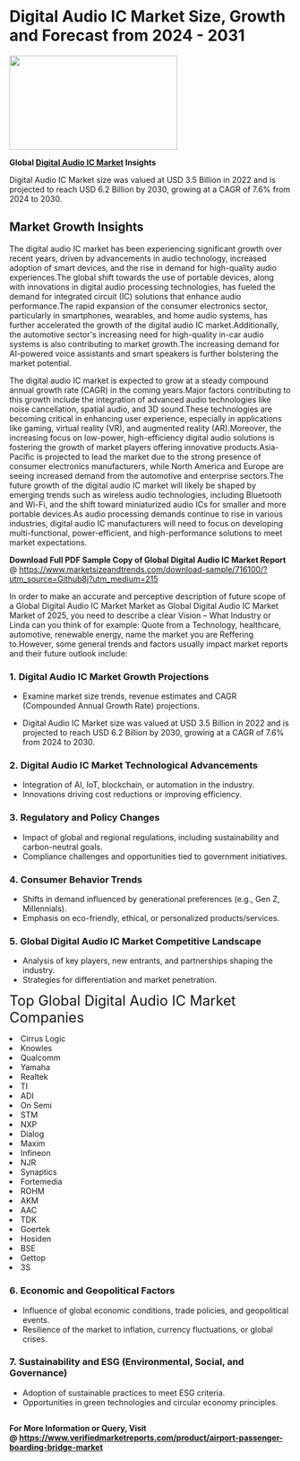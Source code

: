 <H1>Digital Audio IC Market Size, Growth and Forecast from 2024 - 2031</H1><img class="aligncenter size-medium wp-image-584254" src="https://thirdeyenews.in/wp-content/uploads/2024/09/Global-Market-Research-300x168.jpeg" alt="" width="300" height="168" /><p><strong>Global&nbsp;<a href="https://www.marketsizeandtrends.com/download-sample/716100/?utm_source=Github8j?utm_medium=215">Digital Audio IC Market</a> Insights</strong></p><p>Digital Audio IC Market size was valued at USD 3.5 Billion in 2022 and is projected to reach USD 6.2 Billion by 2030, growing at a CAGR of 7.6% from 2024 to 2030.</p><p><h2>Market Growth Insights</h2> <p>The digital audio IC market has been experiencing significant growth over recent years, driven by advancements in audio technology, increased adoption of smart devices, and the rise in demand for high-quality audio experiences.The global shift towards the use of portable devices, along with innovations in digital audio processing technologies, has fueled the demand for integrated circuit (IC) solutions that enhance audio performance.The rapid expansion of the consumer electronics sector, particularly in smartphones, wearables, and home audio systems, has further accelerated the growth of the digital audio IC market.Additionally, the automotive sector's increasing need for high-quality in-car audio systems is also contributing to market growth.The increasing demand for AI-powered voice assistants and smart speakers is further bolstering the market potential. </p> <p>The digital audio IC market is expected to grow at a steady compound annual growth rate (CAGR) in the coming years.Major factors contributing to this growth include the integration of advanced audio technologies like noise cancellation, spatial audio, and 3D sound.These technologies are becoming critical in enhancing user experience, especially in applications like gaming, virtual reality (VR), and augmented reality (AR).Moreover, the increasing focus on low-power, high-efficiency digital audio solutions is fostering the growth of market players offering innovative products.Asia-Pacific is projected to lead the market due to the strong presence of consumer electronics manufacturers, while North America and Europe are seeing increased demand from the automotive and enterprise sectors.The future growth of the digital audio IC market will likely be shaped by emerging trends such as wireless audio technologies, including Bluetooth and Wi-Fi, and the shift toward miniaturized audio ICs for smaller and more portable devices.As audio processing demands continue to rise in various industries, digital audio IC manufacturers will need to focus on developing multi-functional, power-efficient, and high-performance solutions to meet market expectations.</p><p><span class=""><strong>Download Full PDF Sample Copy of Global Digital Audio IC Market Report</strong> @ <a href="https://www.marketsizeandtrends.com/download-sample/716100/?utm_source=Github8j?utm_medium=215" target="_blank">https://www.marketsizeandtrends.com/download-sample/716100/?utm_source=Github8j?utm_medium=215</a></span></p><p>In order to make an accurate and perceptive description of future scope of a Global&nbsp;Digital Audio IC Market Market as Global&nbsp;Digital Audio IC Market Market of 2025, you need to describe a clear Vision &ndash; What Industry or Linda can you think of for example: Quote from a Technology, healthcare, automotive, renewable energy, name the market you are Reffering to.However, some general trends and factors usually impact market reports and their future outlook include:</p><h3>1.&nbsp;<strong>Digital Audio IC Market Growth Projections</strong></h3><ul><li>Examine market size trends, revenue estimates and CAGR (Compounded Annual Growth Rate) projections.</li><li><p>Digital Audio IC Market size was valued at USD 3.5 Billion in 2022 and is projected to reach USD 6.2 Billion by 2030, growing at a CAGR of 7.6% from 2024 to 2030.</p></li></ul><h3>2.&nbsp;<strong>Digital Audio IC Market Technological Advancements</strong></h3><ul><li>Integration of AI, IoT, blockchain, or automation in the industry.</li><li>Innovations driving cost reductions or improving efficiency.</li></ul><h3>3.&nbsp;<strong>Regulatory and Policy Changes</strong></h3><ul><li>Impact of global and regional regulations, including sustainability and carbon-neutral goals.</li><li>Compliance challenges and opportunities tied to government initiatives.</li></ul><h3>4.&nbsp;<strong>Consumer Behavior Trends</strong></h3><ul><li>Shifts in demand influenced by generational preferences (e.g., Gen Z, Millennials).</li><li>Emphasis on eco-friendly, ethical, or personalized products/services.</li></ul><h3>5.&nbsp;<strong>Global Digital Audio IC Market Competitive Landscape</strong></h3><ul><li>Analysis of key players, new entrants, and partnerships shaping the industry.</li><li>Strategies for differentiation and market penetration.</li></ul><p data-pm-slice="1 1 []"><span style="color: inherit; font-family: inherit; font-size: 25px;">Top Global Digital Audio IC Market Companies</span></p><div class="" data-test-id=""><p><li>Cirrus Logic</li><li> Knowles</li><li> Qualcomm</li><li> Yamaha</li><li> Realtek</li><li> TI</li><li> ADI</li><li> On Semi</li><li> STM</li><li> NXP</li><li> Dialog</li><li> Maxim</li><li> Infineon</li><li> NJR</li><li> Synaptics</li><li> Fortemedia</li><li> ROHM</li><li> AKM</li><li> AAC</li><li> TDK</li><li> Goertek</li><li> Hosiden</li><li> BSE</li><li> Gettop</li><li> 3S</li></p></div><h3>6.&nbsp;<strong>Economic and Geopolitical Factors</strong></h3><ul><li>Influence of global economic conditions, trade policies, and geopolitical events.</li><li>Resilience of the market to inflation, currency fluctuations, or global crises.</li></ul><h3>7.&nbsp;<strong>Sustainability and ESG (Environmental, Social, and Governance)</strong></h3><ul><li>Adoption of sustainable practices to meet ESG criteria.</li><li>Opportunities in green technologies and circular economy principles.</li></ul><h2><strong style="font-size: 14px;">For More Information or Query, Visit @&nbsp;</strong><a style="background-color: #ffffff; font-size: 14px;" href="https://www.marketsizeandtrends.com/report/digital-audio-ic-market/" target="_blank">https://www.verifiedmarketreports.com/product/airport-passenger-boarding-bridge-market</a></h2>